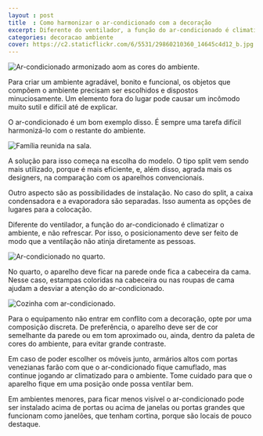 ```yaml
---
layout : post
title  : Como harmonizar o ar-condicionado com a decoração
excerpt: Diferente do ventilador, a função do ar-condicionado é climatizar o ambiente, e não refrescar. Por isso, o posicionamento deve ser feito de modo que a ventilação não atinja diretamente as pessoas.
categories: decoracao ambiente
cover: https://c2.staticflickr.com/6/5531/29860210360_14645c4d12_b.jpg
---
```


<div class="grid _center pull"><img src="https://c1.staticflickr.com/9/8411/29860211250_ba346b64a0_h.jpg" alt="Ar-condicionado armonizado aom as cores do ambiente."></div>

Para criar um ambiente agradável, bonito e funcional, os objetos que compõem o ambiente precisam ser escolhidos e dispostos minuciosamente. Um elemento fora do lugar pode causar um incômodo muito sutil e difícil até de explicar.

<div class="grid _center">
    <div class="cell _1of2">
        <p>O ar-condicionado é um bom exemplo disso. É sempre uma tarefa difícil harmonizá-lo com o restante do ambiente.</p>
    </div>
    <div class="cell _1of2"><img src="https://c2.staticflickr.com/6/5582/29860210300_516da085da_z.jpg" alt="Família reunida na sala."></div>
</div>

A solução para isso começa na escolha do modelo. O tipo split vem sendo mais utilizado, porque é mais eficiente, e, além disso, agrada mais os designers, na comparação com os aparelhos convencionais.

Outro aspecto são as possibilidades de instalação. No caso do split, a caixa condensadora e a evaporadora são separadas. Isso aumenta as opções de lugares para a colocação.

Diferente do ventilador, a função do ar-condicionado é climatizar o ambiente, e não refrescar. Por isso, o posicionamento deve ser feito de modo que a ventilação não atinja diretamente as pessoas.

<div class="grid _center"><img src="https://c2.staticflickr.com/6/5121/30071023551_eef3a57a96_o.jpg" alt="Ar-condicionado no quarto."></div>

No quarto, o aparelho deve ficar na parede onde fica a cabeceira da cama. Nesse caso, estampas coloridas na cabeceira ou nas roupas de cama ajudam a desviar a atenção do ar-condicionado.

<div class="grid _center">
    <div class="cell _1of3"><img src="https://c2.staticflickr.com/6/5106/29860210440_c6cbdfb283.jpg" alt="Cozinha com ar-condicionado."></div>
    <div class="cell _2of3">
        <p>Para o equipamento não entrar em conflito com a decoração, opte por uma composição discreta. De preferência, o aparelho deve ser de cor semelhante da parede ou em tom aproximado ou, ainda, dentro da paleta de cores do ambiente, para evitar grande contraste.</p>
        <p>Em caso de poder escolher os móveis junto, armários altos com portas venezianas farão com que o ar-condicionado fique camuflado, mas continue jogando ar climatizado para o ambiente. Tome cuidado para que o aparelho fique em uma posição onde possa ventilar bem.</p>
    </div>
</div>

Em ambientes menores, para ficar menos visível o ar-condicionado pode ser instalado acima de portas ou acima de janelas ou portas grandes que funcionam como janelões, que tenham cortina, porque são locais de pouco destaque.